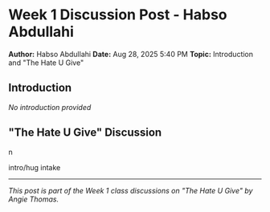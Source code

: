 # Week 1 Discussion Post - Habso Abdullahi

**Author:** Habso Abdullahi
**Date:** Aug 28, 2025 5:40 PM
**Topic:** Introduction and "The Hate U Give"

## Introduction

*No introduction provided*

## "The Hate U Give" Discussion

n




intro/hug intake

---

*This post is part of the Week 1 class discussions on "The Hate U Give" by Angie Thomas.*
